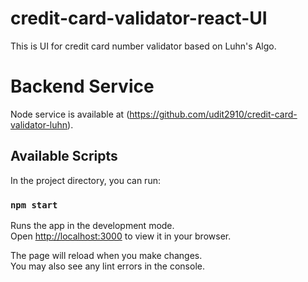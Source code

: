# credit-card-validator-react-UI
This is UI for credit card number validator based on Luhn's Algo.

# Backend Service
Node service is available at (https://github.com/udit2910/credit-card-validator-luhn).

## Available Scripts

In the project directory, you can run:

### `npm start`

Runs the app in the development mode.\
Open [http://localhost:3000](http://localhost:3000) to view it in your browser.

The page will reload when you make changes.\
You may also see any lint errors in the console.